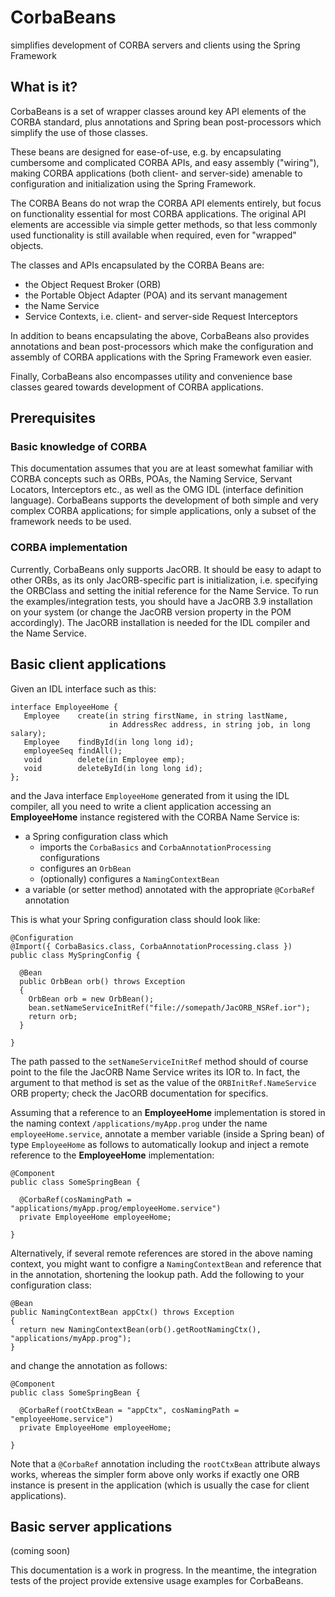 # CorbaBeans

simplifies development of CORBA servers and clients using the Spring Framework

## What is it?

CorbaBeans is a set of wrapper classes around key API elements of the CORBA standard, plus annotations and Spring bean post-processors which simplify the use of those classes.

These beans are designed for ease-of-use, e.g. by encapsulating cumbersome and complicated CORBA APIs, and easy assembly ("wiring"), making CORBA applications (both client- and server-side) amenable to configuration and initialization using the Spring Framework.

The CORBA Beans do not wrap the CORBA API elements entirely, but focus on functionality essential for most CORBA applications. The original API elements are accessible via simple getter methods, so that less commonly used functionality is still available when required, even for "wrapped" objects.

The classes and APIs encapsulated by the CORBA Beans are:
- the Object Request Broker (ORB)
- the Portable Object Adapter (POA) and its servant management
- the Name Service 
- Service Contexts, i.e. client- and server-side Request Interceptors

In addition to beans encapsulating the above, CorbaBeans also provides annotations and bean post-processors which make the configuration and assembly of CORBA applications with the Spring Framework even easier.

Finally, CorbaBeans also encompasses utility and convenience base classes geared towards development of CORBA applications.

## Prerequisites

### Basic knowledge of CORBA

This documentation assumes that you are at least somewhat familiar with CORBA concepts such as ORBs, POAs, the Naming Service, Servant Locators, Interceptors etc., as well as the OMG IDL (interface definition language). CorbaBeans supports the development of both simple and very complex CORBA applications; for simple applications, only a subset of the framework needs to be used.

### CORBA implementation

Currently, CorbaBeans only supports JacORB. It should be easy to adapt to other ORBs, as its only JacORB-specific part is initialization, i.e. specifying the ORBClass and setting the initial reference for the Name Service. 
To run the examples/integration tests, you should have a JacORB 3.9 installation on your system (or change the JacORB version property in the POM accordingly). The JacORB installation is needed for the IDL compiler and the Name Service.

## Basic client applications

Given an IDL interface such as this:
```
interface EmployeeHome {  
   Employee    create(in string firstName, in string lastName, 
                      in AddressRec address, in string job, in long salary);                                
   Employee    findById(in long long id);
   employeeSeq findAll();     
   void        delete(in Employee emp);
   void        deleteById(in long long id);     
};
```
and the Java interface `EmployeeHome` generated from it using the IDL compiler, all you need to write a client application accessing an **EmployeeHome** instance registered with the CORBA Name Service is:
- a Spring configuration class which
  - imports the `CorbaBasics` and `CorbaAnnotationProcessing` configurations
  - configures an `OrbBean`
  - (optionally) configures a `NamingContextBean`
- a variable (or setter method) annotated with the appropriate `@CorbaRef` annotation

This is what your Spring configuration class should look like:
```
@Configuration
@Import({ CorbaBasics.class, CorbaAnnotationProcessing.class })
public class MySpringConfig {

  @Bean
  public OrbBean orb() throws Exception 
  {
    OrbBean orb = new OrbBean();
    bean.setNameServiceInitRef("file://somepath/JacORB_NSRef.ior");
    return orb;
  }
  
}
```
The path passed to the `setNameServiceInitRef` method should of course point to the file the JacORB Name Service writes its IOR to. In fact, the argument to that method is set as the value of the `ORBInitRef.NameService` ORB property; check the JacORB documentation for specifics.

Assuming that a reference to an **EmployeeHome** implementation is stored in the naming context `/applications/myApp.prog` under the name `employeeHome.service`, annotate a member variable (inside a Spring bean) of type `EmployeeHome` as follows to automatically lookup and inject a remote reference to the **EmployeeHome** implementation:
```
@Component
public class SomeSpringBean {

  @CorbaRef(cosNamingPath = "applications/myApp.prog/employeeHome.service")
  private EmployeeHome employeeHome;

}
```
Alternatively, if several remote references are stored in the above naming context, you might want to configre a `NamingContextBean` and reference that in the annotation, shortening the lookup path. Add the following to your configuration class:
```
@Bean
public NamingContextBean appCtx() throws Exception
{
  return new NamingContextBean(orb().getRootNamingCtx(), "applications/myApp.prog");
}
```
and change the annotation as follows:
```
@Component
public class SomeSpringBean {

  @CorbaRef(rootCtxBean = "appCtx", cosNamingPath = "employeeHome.service")
  private EmployeeHome employeeHome;

}
```
Note that a `@CorbaRef` annotation including the `rootCtxBean` attribute always works, whereas the simpler form above only works if exactly one ORB instance is present in the application (which is usually the case for client applications).

## Basic server applications

(coming soon) 

This documentation is a work in progress. In the meantime, the integration tests of the project provide extensive usage examples for CorbaBeans.


